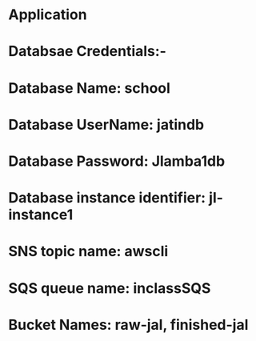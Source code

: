 # Application
# Databsae Credentials:-
# Database Name: school
# Database UserName: jatindb
# Database Password: Jlamba1db
# Database instance identifier: jl-instance1

# SNS topic name: awscli
# SQS queue name: inclassSQS
# Bucket Names: raw-jal, finished-jal

